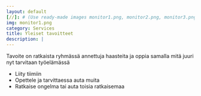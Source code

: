 ```yaml
---
layout: default
[//]: # (Use ready-made images monitor1.png, monitor2.png, monitor3.png or monitor4.png or upload your own image to img\services folder, image width recommendation 900px)
img: monitor1.png
category: Services
title: Yleiset tavoitteet
description: |
---
```

Tavoite on ratkaista ryhmässä annettuja haasteita ja oppia samalla mitä juuri nyt tarvitaan työelämässä

* Liity tiimiin
* Opettele ja tarvittaessa auta muita
* Ratkaise ongelma tai auta toisia ratkaisemaa
